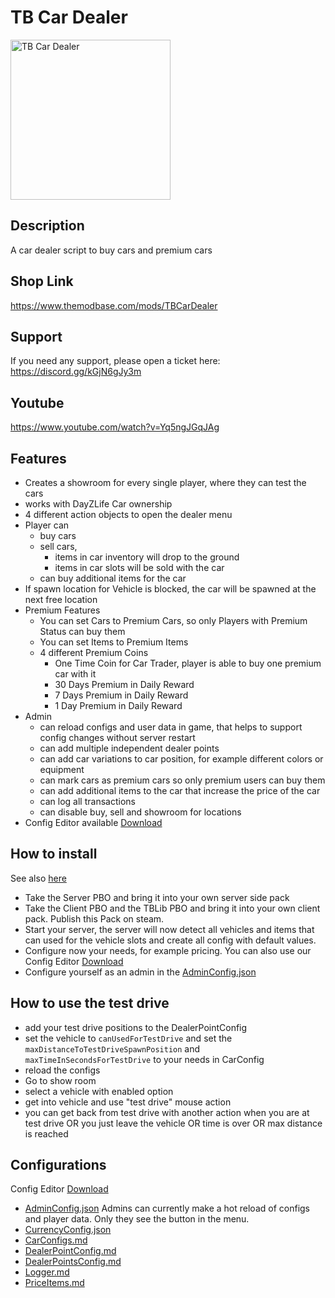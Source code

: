 # TB Car Dealer

<img src="./Logo.jpeg" alt="TB Car Dealer" width="256"/>

## Description

A car dealer script to buy cars and premium cars

## Shop Link

https://www.themodbase.com/mods/TBCarDealer

## Support

If you need any support, please open a ticket here: https://discord.gg/kGjN6gJy3m

## Youtube

https://www.youtube.com/watch?v=Yq5ngJGqJAg

## Features

- Creates a showroom for every single player, where they can test the cars
- works with DayZLife Car ownership
- 4 different action objects to open the dealer menu
- Player can
    - buy cars
    - sell cars, 
      - items in car inventory will drop to the ground
      - items in car slots will be sold with the car
    - can buy additional items for the car
- If spawn location for Vehicle is blocked, the car will be spawned at the next free location
- Premium Features
  - You can set Cars to Premium Cars, so only Players with Premium Status can buy them
  - You can set Items to Premium Items
  - 4 different Premium Coins
    - One Time Coin for Car Trader, player is able to buy one premium car with it
    - 30 Days Premium in Daily Reward
    - 7 Days Premium in Daily Reward
    - 1 Day Premium in Daily Reward
- Admin
    - can reload configs and user data in game, that helps to support config changes without server restart
    - can add multiple independent dealer points
    - can add car variations to car position, for example different colors or equipment
    - can mark cars as premium cars so only premium users can buy them
    - can add additional items to the car that increase the price of the car
    - can log all transactions
    - can disable buy, sell and showroom for locations
- Config Editor available <a href="./TBCarDealerConfigEditor/TBCarDealerConfigEditor.rar" download>Download</a>

## How to install

See also [here](../The%20Mod%20Base/README.md)

- Take the Server PBO and bring it into your own server side pack
- Take the Client PBO and the TBLib PBO and bring it into your own client pack. Publish this Pack on steam.
- Start your server, the server will now detect all vehicles and items that can used for the vehicle slots and create all config with default values. 
- Configure now your needs, for example pricing. You can also use our Config Editor <a href="./TBCarDealerConfigEditor/TBCarDealerConfigEditor.rar" download>Download</a>
- Configure yourself as an admin in the [AdminConfig.json](../GlobalConfigs/Readme.md#adminconfigjson)

## How to use the test drive
- add your test drive positions to the DealerPointConfig
- set the vehicle to `canUsedForTestDrive` and set the `maxDistanceToTestDriveSpawnPosition` and `maxTimeInSecondsForTestDrive` to your needs in CarConfig
- reload the configs
- Go to show room
- select a vehicle with enabled option
- get into vehicle and use "test drive" mouse action
- you can get back from test drive with another action when you are at test drive OR you just leave the vehicle OR time is over OR max distance is reached  


## Configurations

Config Editor <a href="./TBCarDealerConfigEditor/TBCarDealerConfigEditor.rar" download>Download</a>

- [AdminConfig.json](../GlobalConfigs/Readme.md#adminconfigjson) Admins can currently make a hot reload of configs and player data. Only they see the button in the menu.
- [CurrencyConfig.json](../GlobalConfigs/Readme.md#currencyconfigjson)
- [CarConfigs.md](Configs/CarConfigs.md)
- [DealerPointConfig.md](Configs/DealerPointConfig.md)
- [DealerPointsConfig.md](Configs/DealerPointsConfig.md)
- [Logger.md](Configs/Logger.md)
- [PriceItems.md](Configs/PriceItems.md)
